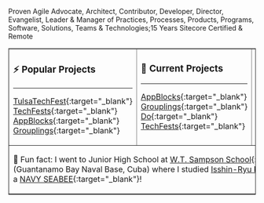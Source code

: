Proven Agile Advocate, Architect, Contributor, Developer, Director, Evangelist, Leader & Manager of Practices, Processes, Products, Programs, Software, Solutions, Teams & Technologies;15 Years Sitecore Certified & Remote
                               
<center>
<table width="100%" border="1"><tr><td valign="top" width="33%">
  
### ⚡ Popular Projects

<hr>

[TulsaTechFest](https://tulsatechfest.com){:target="_blank"}<br/>
[TechFests](https://techfests.com){:target="_blank"}<br/>
[AppBlocks](https://appblocks.net){:target="_blank"}<br/>
[Grouplings](https://grouplings.com){:target="_blank"}<br/>
  
  </td><td valign="top" width="33%">
  
### 🔭 Current Projects

<hr>

[AppBlocks](https://appblocks.net){:target="_blank"}<br/>
[Grouplings](https://grouplings.com){:target="_blank"}<br/>
[Do](https://github.com/radical-dave/do){:target="_blank"}<br/>
[TechFests](https://techfests.com){:target="_blank"}<br/>

  </td><td valign="top" width="33%">
  
### 👯 Connect!
  
<hr>

📫 How to reach me:<br/>
[RadicalDave.com](https://radicaldave.com){:target="_blank"}<br/>
[LinkedIn](https://linkedin.com/in/davidwalker){:target="_blank"}<br/>
[Twitter](https://twitter.com/davidwalker){:target="_blank"}<br/>

  </td></tr><tr><td width="100%" colspan="3">
  
  💬 Fun fact: I went to Junior High School at [W.T. Sampson School](https://www.dodea.edu/WTsampsonEHS/about.cfm){:target="_blank"} in GITMO (Guantanamo Bay Naval Base, Cuba) where I studied [Isshin-Ryu Karate](https://en.wikipedia.org/wiki/Isshin-ry%C5%AB){:target="_blank"} taught by a [NAVY SEABEE](https://www.necc.usff.navy.mil/seabees/){:target="_blank"}!
  
  </td></tr>
</table>
</center>
